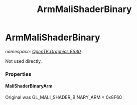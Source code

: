 ﻿---
title: ArmMaliShaderBinary
---

# ArmMaliShaderBinary
_namespace: [OpenTK.Graphics.ES30](N-OpenTK.Graphics.ES30.html)_

Not used directly.



### Properties

#### MaliShaderBinaryArm
Original was GL_MALI_SHADER_BINARY_ARM = 0x8F60

